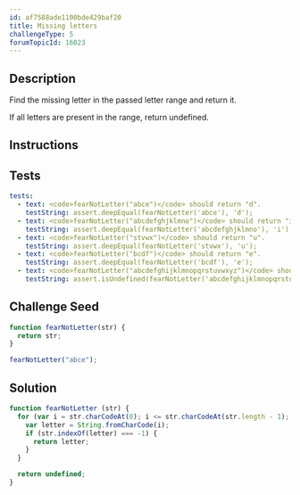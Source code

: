 ```yaml
---
id: af7588ade1100bde429baf20
title: Missing letters
challengeType: 5
forumTopicId: 16023
---
```


## Description

<section id='description'>

Find the missing letter in the passed letter range and return it.

If all letters are present in the range, return undefined.

</section>

## Instructions

<section id='instructions'>

</section>

## Tests

<section id='tests'>

```yml
tests:
  - text: <code>fearNotLetter("abce")</code> should return "d".
    testString: assert.deepEqual(fearNotLetter('abce'), 'd');
  - text: <code>fearNotLetter("abcdefghjklmno")</code> should return "i".
    testString: assert.deepEqual(fearNotLetter('abcdefghjklmno'), 'i');
  - text: <code>fearNotLetter("stvwx")</code> should return "u".
    testString: assert.deepEqual(fearNotLetter('stvwx'), 'u');
  - text: <code>fearNotLetter("bcdf")</code> should return "e".
    testString: assert.deepEqual(fearNotLetter('bcdf'), 'e');
  - text: <code>fearNotLetter("abcdefghijklmnopqrstuvwxyz")</code> should return undefined.
    testString: assert.isUndefined(fearNotLetter('abcdefghijklmnopqrstuvwxyz'));

```

</section>

## Challenge Seed

<section id='challengeSeed'>

<div id='js-seed'>

```js
function fearNotLetter(str) {
  return str;
}

fearNotLetter("abce");
```

</div>

</section>

## Solution

<section id='solution'>

```js
function fearNotLetter (str) {
  for (var i = str.charCodeAt(0); i <= str.charCodeAt(str.length - 1); i++) {
    var letter = String.fromCharCode(i);
    if (str.indexOf(letter) === -1) {
      return letter;
    }
  }

  return undefined;
}
```

</section>
